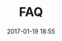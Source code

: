 ---
title: FAQ
date: 2017-01-19 18:55
modified: 2017-01-19 18:55
image: https://placehold.it/1920x1080
tags:
  - faq
  - question
  - answer
slug: faq
name: faq
lang: en
authors: Axel Haustant
summary: Essential questions on Data.gouv.fr
---